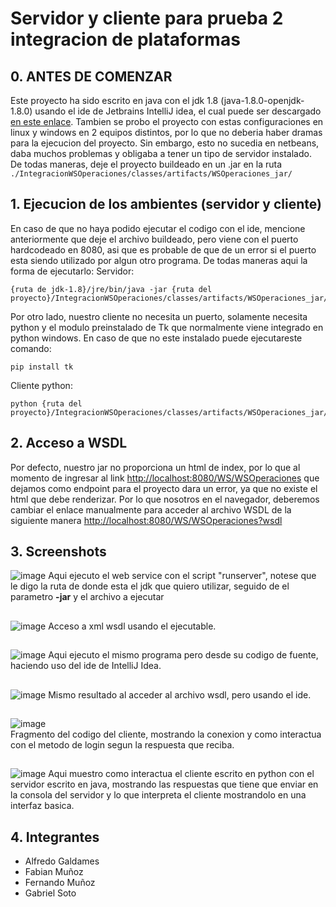 # Servidor y cliente para prueba 2 integracion de plataformas

## 0. ANTES DE COMENZAR
Este proyecto ha sido escrito en java con el jdk 1.8 (java-1.8.0-openjdk-1.8.0) usando el ide de Jetbrains IntelliJ idea, el cual puede ser descargado [en este enlace](https://www.jetbrains.com/idea/download/). Tambien se probo el proyecto con estas configuraciones en linux y windows en 2 equipos distintos, por lo que no deberia haber dramas para la ejecucion del proyecto. Sin embargo, esto no sucedia en netbeans, daba muchos problemas y obligaba a tener un tipo de servidor instalado. De todas maneras, deje el proyecto buildeado en un .jar en la ruta ```./IntegracionWSOperaciones/classes/artifacts/WSOperaciones_jar/```

## 1. Ejecucion de los ambientes (servidor y cliente)

En caso de que no haya podido ejecutar el codigo con el ide, mencione anteriormente que deje el archivo buildeado, pero viene con el puerto hardcodeado en 8080, asi que es probable de que de un error si el puerto esta siendo utilizado por algun otro programa. De todas maneras aqui la forma de ejecutarlo:
Servidor:
```
{ruta de jdk-1.8}/jre/bin/java -jar {ruta del proyecto}/IntegracionWSOperaciones/classes/artifacts/WSOperaciones_jar/WSOperaciones.jar
```
Por otro lado, nuestro cliente no necesita un puerto, solamente necesita python y el modulo preinstalado de Tk que normalmente viene integrado en python windows. En caso de que no este instalado puede ejecutareste comando:
```
pip install tk
```
Cliente python: 
```
python {ruta del proyecto}/IntegracionWSOperaciones/classes/artifacts/WSOperaciones_jar/clientTk.py
```
## 2. Acceso a WSDL
Por defecto, nuestro jar no proporciona un html de index, por lo que al momento de ingresar al link [http://localhost:8080/WS/WSOperaciones](http://localhost:8080/WS/WSOperaciones) que dejamos como endpoint para el proyecto dara un error, ya que no existe el html que debe renderizar. Por lo que nosotros en el navegador, deberemos cambiar el enlace manualmente para acceder al archivo WSDL de la siguiente manera [http://localhost:8080/WS/WSOperaciones?wsdl](http://localhost:8080/WS/WSOperaciones?wsdl)
## 3. Screenshots 
![image](https://github.com/notGabo/IntegracionWSOperaciones/assets/101845172/ae836b20-a13e-430c-b7d5-eae641bf9b06)
Aqui ejecuto el web service con el script "runserver", notese que le digo la ruta de donde esta el jdk que quiero utilizar, seguido de el parametro **-jar** y el archivo a ejecutar 
##
![image](https://github.com/notGabo/IntegracionWSOperaciones/assets/101845172/1ac83c25-e065-4fff-8277-fd8ad5fea5a3)
Acceso a xml wsdl usando el ejecutable.
##
![image](https://github.com/notGabo/IntegracionWSOperaciones/assets/101845172/717004bc-e536-4d2b-a44c-7ac645191d6e)
Aqui ejecuto el mismo programa pero desde su codigo de fuente, haciendo uso del ide de IntelliJ Idea.
##
![image](https://github.com/notGabo/IntegracionWSOperaciones/assets/101845172/5afeffa4-2f96-4d11-ac0e-7acda6063e80)
Mismo resultado al acceder al archivo wsdl, pero usando el ide.
##
![image](https://github.com/notGabo/IntegracionWSOperaciones/assets/101845172/a7a68d2d-d0f8-4291-bd96-502a32f1d224)\
Fragmento del codigo del cliente, mostrando la conexion y como interactua con el metodo de login segun la respuesta que reciba.
##
![image](https://github.com/notGabo/IntegracionWSOperaciones/assets/101845172/2b33b29c-fd9b-4b28-99d6-542ab200b5b8)
Aqui muestro como interactua el cliente escrito en python con el servidor escrito en java, mostrando las respuestas que tiene que enviar en la consola del servidor y lo que interpreta el cliente mostrandolo en una interfaz basica.

## 4. Integrantes
- Alfredo Galdames
- Fabian Muñoz
- Fernando Muñoz
- Gabriel Soto



